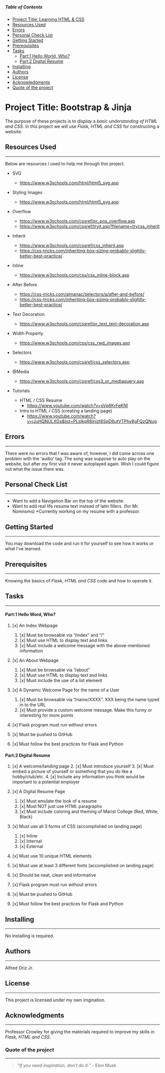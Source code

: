 
<!-- Table of contents for people navigate quicker
*Issues exist with the spacing within the ID call '%20' is not working properly and will not link to topics unable to resolve-->
##### Table of Contents
- [Project Title: Learning HTML & CSS](#project-title-learning-html--css)
- [Resources Used](#Resources-Used)
- [Errors](#Errors)
- [Personal Check List](#Personal-Check-List)
- [Getting Started](#Getting-Started)
- [Prerequisites](#Prerequisites)
- [Tasks](#Tasks)
    * [Part:1 Hello World, Who?](#part1-hello-word-who)
    * [Part:2 Digital Resume](#part2-digital-resume)
- [Installing](#Installing)
- [Authors](#Authors)
- [License](#License)
- [Acknowledgments](#Acknowledgments)
- [Quote of the project](#Quote-of-the-project)

<!--The project name for this assignment-->
# Project Title: Bootstrap & Jinja

The purpose of these projects is to *display* a *basic understanding of HTML and CSS*. In this project we will use *Flask, HTML and CSS* for constructing a website.
<!--Resources I used to research and help me conceptually-->
## Resources Used
----
Below are resources I used to help me through this project.

* SVG
    * https://www.w3schools.com/html/html5_svg.asp

* Styling Images
    * https://www.w3schools.com/html/html5_svg.asp

* Overflow
    * https://www.w3schools.com/cssref/pr_pos_overflow.asp
    * https://www.w3schools.com/cssref/tryit.asp?filename=trycss_inherit

* Inherit
    * https://www.w3schools.com/cssref/css_inherit.asp
    * https://css-tricks.com/inheriting-box-sizing-probably-slightly-better-best-practice/

* Inline
    * https://www.w3schools.com/css/css_inline-block.asp

* After Before
    * https://css-tricks.com/almanac/selectors/a/after-and-before/
    * https://css-tricks.com/inheriting-box-sizing-probably-slightly-better-best-practice/

* Text Decoration
    * https://www.w3schools.com/cssref/pr_text_text-decoration.asp

* Width Property
    * https://www.w3schools.com/css/css_rwd_images.asp

* Selectors
    * https://www.w3schools.com/cssref/css_selectors.asp

* @Media
    * https://www.w3schools.com/cssref/css3_pr_mediaquery.asp

* Tutorials
    * HTML / CSS Resume
        * https://www.youtube.com/watch?v=sVp6KrFeKNI
    * Intro to HTML / CSS (creating a landing page)
        * https://www.youtube.com/watch?v=jJuHQNULXGs&list=PLsIkqR8inizt8SpD6utVTPhy8gFQzQNug
<!--List of Erros I'm facing-->
## Errors
----

 There were no errors that I was aware of, however, I did come across one problem with the 'audio' tag. The song was suppose to auto play on the website, but after my first visit it never autoplayed again. Wish I could figure out what the issue there was.
<!--Things that I want to add to the project-->
## Personal Check List
----

* Want to add a Navigation Bar on the top of the website.
* Want to add real life resume text instead of latin fillers. (for Mr. Nomnoms) *Currently working on my resume with a professor. 
<!--To explain how to start-->
## Getting Started
---- 

You may download the code and run it for yourself to see how it works or what I've learned.
<!--The knowledge required before moving on-->
## Prerequisites
----

Knowing the basics of *Flask, HTML and CSS* code and how to operate it.
<!--List of Tasks-->
## Tasks
---
<!--Tasks for Project:1-->
#### Part:1 Hello Word, Who?

1. [x] An Index Webpage
    1. [x] Must be browsable via “/index” and “/”
    2. [x] Must use HTML to display text and links
    3. [x] Must include a welcome message with the above-mentioned information

2. [x] An About Webpage
    1. [x] Must be browsable via “/about”
    2. [x] Must use HTML to display text and links
    3. [x] Must include the use of a list element

3. [x] A Dynamic Welcome Page for the name of a User
    1. [x] Must be browsable via “/name/XXXX”. XXX being the name typed in to the URL
    2. [x] Must provide a custom welcome message. Make this funny or interesting for more points

4. [x] Flask program must run without errors
5. [x] Must be pushed to GitHub
6. [x] Must follow the best practices for Flask and Python
<!--Tasks for Project:2-->
#### Part:2 Digital Resume

1. [x] A welcome/landing page
    2. [x] Must introduce yourself
    3. [x] Must embed a picture of yourself or something that you do like a hobby/club/etc.
    4. [x] Include any information you think would be important to a potential employer

2. [x] A Digital Resume Page
    1. [x] Must emulate the look of a resume
    2. [x] Must NOT just use HTML paragraphs
    3. [x] Must include coloring and theming of Marist College (Red, White, Black)

3.  [x] Must use all 3 forms of CSS (accomplished on landing page)
    1. [x] Inline
    2. [x] Internal
    3. [x] External

4. [x] Must use 10 unique HTML elements
5. [x] Must use at least 3 different fonts (accomplished on landing page)
6. [x] Should be neat, clean and informative
7. [x] Flask program must run without errors
8. [x] Must be pushed to GitHub
7. [x] Must follow the best practices for Flask and Python

<!--Installing Heading (none required)-->
## Installing
---

No installing is required.
<!--Author Heading-->
## Authors
---

Alfred Oriz Jr. 
<!--Licensing Heading-->
## License
---

This project is licensed under my own imgination. 
<!--Acknowledgements Heading-->
## Acknowledgments
---

Professor Crowley for giving the materials required to improve my skills in *Flask, HTML and CSS*.
<!--Quote od the "project" Heading-->
### Quote of the *project*
---
>"*If you need inspiration, don't do it.*" - Elon Musk